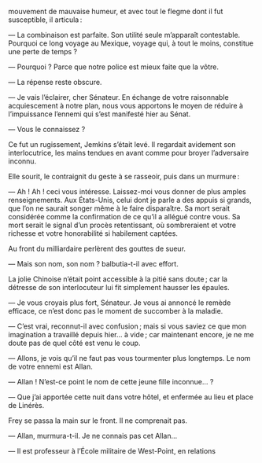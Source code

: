 mouvement de mauvaise humeur, et avec tout le flegme dont il fut susceptible, il articula :

— La combinaison est parfaite. Son utilité seule m’apparaît contestable. Pourquoi ce long voyage au Mexique, voyage qui, à tout le moins, constitue une perte de temps ?

— Pourquoi ? Parce que notre police est mieux faite que la vôtre.

— La répense reste obscure.

— Je vais l’éclairer, cher Sénateur. En échange de votre raisonnable acquiescement à notre plan, nous vous apportons le moyen de réduire à l’impuissance l’ennemi qui s’est manifesté hier au Sénat.

— Vous le connaissez ?

Ce fut un rugissement, Jemkins s’était levé. Il regardait avidement son
interlocutrice, les mains tendues en avant comme pour broyer l’adversaire 
inconnu.

Elle sourit, le contraignit du geste à se rasseoir, puis dans un murmure :

— Ah ! Ah ! ceci vous intéresse. Laissez-moi vous donner de plus amples renseignements. Aux États-Unis, celui dont je parle a des appuis si grands,
que l’on ne saurait songer même à le faire disparaître. Sa mort serait considérée comme la confirmation de ce qu’il a allégué contre vous. Sa mort
serait le signal d’un procès retentissant, où sombreraient et votre richesse
et votre honorabilité si habilement captées.

Au front du milliardaire perlèrent des gouttes de sueur.

— Mais son nom, son nom ? balbutia-t-il avec effort.

La jolie Chinoise n’était point accessible à la pitié sans doute ; car la
détresse de son interlocuteur lui fit simplement hausser les épaules.


— Je vous croyais plus fort, Sénateur. Je vous ai annoncé le remède efficace, ce n’est donc pas le moment de succomber à la maladie.

— C’est vrai, reconnut-il avec confusion ; mais si vous saviez ce que mon
imagination a travaillé depuis hier… à vide ; car maintenant encore, je
ne me doute pas de quel côté est venu le coup.

— Allons, je vois qu’il ne faut pas vous tourmenter plus longtemps. Le
nom de votre ennemi est Allan.

— Allan ! N’est-ce point le nom de cette jeune fille inconnue… ?

— Que j’ai apportée cette nuit dans votre hôtel, et enfermée au lieu et
place de Linérès.

Frey se passa la main sur le front. Il ne comprenait pas.

— Allan, murmura-t-il. Je ne connais pas cet Allan…

— Il est professeur à l’École militaire de West-Point, en relations
